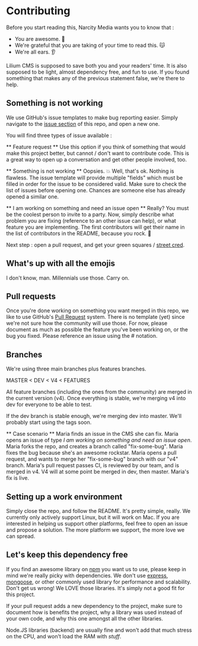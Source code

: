 # Contributing 

Before you start reading this, Narcity Media wants you to know that : 
 - You are awesome. 🙌
 - We're grateful that you are taking of your time to read this. 😽
 - We're all ears. 👂
 
Lilium CMS is supposed to save both you and your readers' time. 
It is also supposed to be light, almost dependency free, and fun to use.
If you found something that makes any of the previous statement false, we're there to help. 

## Something is not working

We use GitHub's issue templates to make bug reporting easier. 
Simply navigate to the [issue section](https://github.com/narcitymedia/lilium-cms/issues) of this repo, and open a new one.

You will find three types of issue available : 

** Feature request **
Use this option if you think of something that would make this project better, but cannot / don't want to contribute code. 
This is a great way to open up a conversation and get other people involved, too. 

** Something is not working **
Oopsies. 💥 Well, that's ok. Nothing is flawless. The issue template will provide multiple "fields" which must be filled in order
for the issue to be considered valid. Make sure to check the list of issues before opening one. Chances are someone else has
already opened a similar one. 

** I am working on something and need an issue open **
Really? You must be the coolest person to invite to a party. 
Now, simply describe what problem you are fixing (reference to an other issue can help), or what feature you are implementing.
The first contributors will get their name in the list of contributors in the README, because you rock. 🎸

Next step : open a pull request, and get your green squares / [street cred](https://www.urbandictionary.com/define.php?term=street%20cred). 

## What's up with all the emojis
I don't know, man. Millennials use those. Carry on. 

## Pull requests
Once you're done working on something you want merged in this repo, we like to use GitHub's [Pull Request](https://github.com/narcitymedia/lilium-cms/pulls) system. 
There is no template (yet) since we're not sure how the community will use those. For now, please document as much as possible
the feature you've been working on, or the bug you fixed. Please reference an issue using the # notation. 

## Branches
We're using three main branches plus features branches. 

MASTER < DEV < V4 < FEATURES

All feature branches (including the ones from the community) are merged in the current version (v4). 
Once everything is stable, we're merging v4 into dev for everyone to be able to test. 

If the dev branch is stable enough, we're merging dev into master. We'll probably start using the tags soon.

** Case scenario **
Maria finds an issue in the CMS she can fix. Maria opens an issue of type _I am working on something and need an issue open_.
Maria forks the repo, and creates a branch called "fix-some-bug". Maria fixes the bug because she's an awesome rockstar. 
Maria opens a pull request, and wants to merge her "fix-some-bug" branch with our "v4" branch. 
Maria's pull request passes CI, is reviewed by our team, and is merged in v4. 
V4 will at some point be merged in dev, then master. Maria's fix is live. 

## Setting up a work environment
Simply close the repo, and follow the README. It's pretty simple, really. 
We currently only actively support Linux, but it will work on Mac. If you are interested in helping us support other platforms, 
feel free to open an issue and propose a solution. The more platform we support, the more love we can spread. 

## Let's keep this dependency free
If you find an awesome library on [npm](https://www.npmjs.com/) you want us to use, please keep in mind we're really picky 
with dependencies. We don't use [express](https://expressjs.com/), [mongoose](https://mongoosejs.com/), or other commonly used library for performance and scalability.
Don't get us wrong! We LOVE those libraries. It's simply not a good fit for this project. 

If your pull request adds a new dependency to the project, make sure to document how is benefits the project, why a
library was used instead of your own code, and why this one amongst all the other libraries. 

Node.JS libraries (backend) are usually fine and won't add that much stress on the CPU, and won't load the RAM with _stuff_. 

## 
